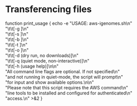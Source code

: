 # Transferencing files



function print_usage {
    echo -e "USAGE: aws-igenomes.sh\n" \
        "\t\t[-g <genome name>]\n" \
        "\t\t[-s <source name>]\n" \
        "\t\t[-b <build name>]\n" \
        "\t\t[-t <reference type>]\n" \
        "\t\t[-o <output directory>]\n" \
        "\t\t[-d (dry run, no downloads)]\n" \
        "\t\t[-q (quiet mode, non-interactive)]\n" \
        "\t\t[-h (usage help)]\n\n" \
        "All command line flags are optional. If not specified\n" \
        "and not running in quiet-mode, the script will prompt\n"\
        "for input and show available options.\n\n" \
        "Please note that this script requires the AWS command\n" \
        "line tools to be installed and configured for authenticated\n" \
        "access.\n" >&2
}
